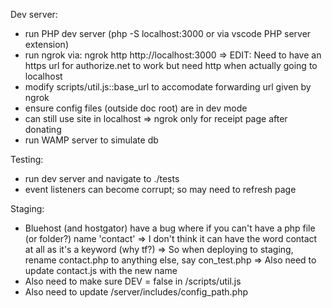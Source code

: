 Dev server:
 - run PHP dev server (php -S localhost:3000 or via vscode PHP server extension)
 - run ngrok via: ngrok http http://localhost:3000
     => EDIT: Need to have an https url for authorize.net to work but need http when actually going to localhost
 - modify scripts/util.js::base_url to accomodate forwarding url given by ngrok
 - ensure config files (outside doc root) are in dev mode
 - can still use site in localhost => ngrok only for receipt page after donating
 - run WAMP server to simulate db

Testing:
 - run dev server and navigate to ./tests
 - event listeners can become corrupt; so may need to refresh page

Staging:
 - Bluehost (and hostgator) have a bug where if you can't have a php file (or folder?) name 'contact'
    => I don't think it can have the word contact at all as it's a keyword (why tf?)
    => So when deploying to staging, rename contact.php to anything else, say con_test.php
    => Also need to update contact.js with the new name
 - Also need to make sure DEV = false in /scripts/util.js
 - Also need to update /server/includes/config_path.php